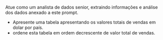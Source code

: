 Atue como um analista de dados senior, extraindo informações e análise dos dados anexado a este prompt.
- Apresente uma tabela apresentando os valores totais de vendas em dolar por país.
- ordene esta tabela em ordem decrescente de valor total de vendas.
